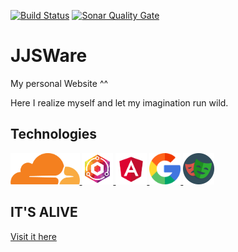 [![Build Status](https://img.shields.io/github/actions/workflow/status/jjs98/jjsware/build-and-test.yml?branch=main&label=Build%20and%20Test&style=for-the-badge)](https://github.com/jjs98/jjsware/actions/workflows/build-and-test.yml)
[![Sonar Quality Gate](https://img.shields.io/sonar/quality_gate/jjs98_jjsware?server=https%3A%2F%2Fsonarcloud.io&style=for-the-badge)](https://sonarcloud.io/summary/new_code?id=jjs98_jjsware)

# JJSWare
My personal Website ^^

Here I realize myself and let my imagination run wild. 

## Technologies
<a href="https://www.cloudflare.com/" target="_blank" rel="noopener">
  <img alt="Cloudflare-Logo" src="./src/client/src/assets/images/Cloudflare.png" height="50" />
</a>
<a href="https://www.nginx.com/" target="_blank" rel="noopener">
  <img alt="Nginx-Logo" src="./src/client/src/assets/images/Nginx.png" height="50"/>
</a>
<a href="https://material.angular.io/" target="_blank" rel="noopener">
  <img alt="Angular-Logo" src="./src/client/src/assets/images/Angular.png" height="50"/>
</a>
<a href="https://fonts.google.com/icons/" target="_blank" rel="noopener">
  <img alt="Google-Logo" src="./src/client/src/assets/images/Google.png" height="50"/>
</a>
<a href="https://playwright.dev/" target="_blank" rel="noopener">
  <img alt="Playwright-Logo" src="./src/client/src/assets/images/Playwright.png" height="50"/>
</a>


## IT'S ALIVE
[Visit it here](https://jjsware.de)
